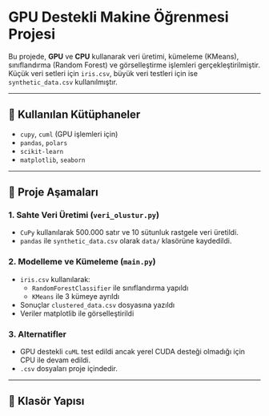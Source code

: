 # GPU Destekli Makine Öğrenmesi Projesi

Bu projede, **GPU** ve **CPU** kullanarak veri üretimi, kümeleme (KMeans), sınıflandırma (Random Forest) ve görselleştirme işlemleri gerçekleştirilmiştir.  
Küçük veri setleri için `iris.csv`, büyük veri testleri için ise `synthetic_data.csv` kullanılmıştır.

---

## 🚀 Kullanılan Kütüphaneler

- `cupy`, `cuml` (GPU işlemleri için)
- `pandas`, `polars`
- `scikit-learn`
- `matplotlib`, `seaborn`

---

## 🧠 Proje Aşamaları

### 1. Sahte Veri Üretimi (`veri_olustur.py`)
- `CuPy` kullanılarak 500.000 satır ve 10 sütunluk rastgele veri üretildi.
- `pandas` ile `synthetic_data.csv` olarak `data/` klasörüne kaydedildi.

### 2. Modelleme ve Kümeleme (`main.py`)
- `iris.csv` kullanılarak:
  - `RandomForestClassifier` ile sınıflandırma yapıldı
  - `KMeans` ile 3 kümeye ayrıldı
- Sonuçlar `clustered_data.csv` dosyasına yazıldı
- Veriler matplotlib ile görselleştirildi

### 3. Alternatifler
- GPU destekli `cuML` test edildi ancak yerel CUDA desteği olmadığı için CPU ile devam edildi.
- `.csv` dosyaları proje içindedir.

---

## 📁 Klasör Yapısı


